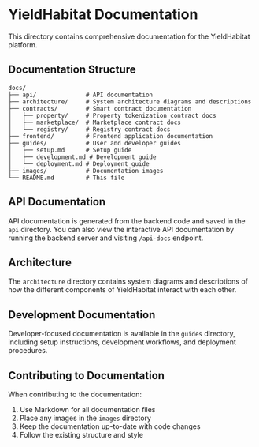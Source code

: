 # YieldHabitat Documentation

This directory contains comprehensive documentation for the YieldHabitat platform.

## Documentation Structure

```
docs/
├── api/              # API documentation
├── architecture/     # System architecture diagrams and descriptions
├── contracts/        # Smart contract documentation
│   ├── property/     # Property tokenization contract docs
│   ├── marketplace/  # Marketplace contract docs
│   └── registry/     # Registry contract docs
├── frontend/         # Frontend application documentation
├── guides/           # User and developer guides
│   ├── setup.md      # Setup guide
│   ├── development.md # Development guide
│   └── deployment.md # Deployment guide
├── images/           # Documentation images
└── README.md         # This file
```

## API Documentation

API documentation is generated from the backend code and saved in the `api` directory. You can also view the interactive API documentation by running the backend server and visiting `/api-docs` endpoint.

## Architecture

The `architecture` directory contains system diagrams and descriptions of how the different components of YieldHabitat interact with each other.

## Development Documentation

Developer-focused documentation is available in the `guides` directory, including setup instructions, development workflows, and deployment procedures.

## Contributing to Documentation

When contributing to the documentation:

1. Use Markdown for all documentation files
2. Place any images in the `images` directory
3. Keep the documentation up-to-date with code changes
4. Follow the existing structure and style 